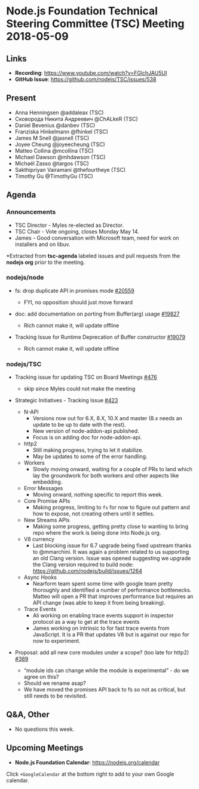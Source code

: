 # Node.js Foundation Technical Steering Committee (TSC) Meeting 2018-05-09

## Links

* **Recording**:  https://www.youtube.com/watch?v=FGlchJAU5UI
* **GitHub Issue**: https://github.com/nodejs/TSC/issues/538

## Present

* Anna Henningsen @addaleax (TSC)
* Сковорода Никита Андреевич @ChALkeR (TSC)
* Daniel Bevenius @danbev (TSC)
* Franziska Hinkelmann @fhinkel (TSC)
* James M Snell @jasnell (TSC)
* Joyee Cheung @joyeecheung (TSC)
* Matteo Collina @mcollina (TSC)
* Michael Dawson @mhdawson (TSC)
* Michaël Zasso @targos (TSC)
* Sakthipriyan Vairamani @thefourtheye (TSC)
* Timothy Gu @TimothyGu (TSC)

## Agenda

### Announcements

* TSC Director - Myles re-elected as Director.
* TSC Chair - Vote ongoing, closes Monday May 14.
* James - Good conversation with Microsoft team, need for work on installers and on libuv.

*Extracted from **tsc-agenda** labeled issues and pull requests from the **nodejs org** prior to the meeting.

### nodejs/node

* fs: drop duplicate API in promises mode [#20559](https://github.com/nodejs/node/pull/20559)
  * FYI, no opposition should just move forward

* doc: add documentation on porting from Buffer(arg) usage [#19827](https://github.com/nodejs/node/issues/19827)
  * Rich cannot make it, will update offline

* Tracking Issue for Runtime Deprecation of Buffer constructor [#19079](https://github.com/nodejs/node/issues/19079)
  * Rich cannot make it, will update offline

### nodejs/TSC

* Tracking issue for updating TSC on Board Meetings [#476](https://github.com/nodejs/TSC/issues/476)
  * skip since Myles could not make the meeting

* Strategic Initiatives - Tracking Issue [#423](https://github.com/nodejs/TSC/issues/423)
  * N-API
    * Versions now out for 6.X, 8.X, 10.X and master (8.x needs an update to be up to date with the rest).
    * New version of node-addon-api published.
    * Focus is on adding doc for node-addon-api.
  * http2
    * Still making progress, trying to let it stabilize.
    * May be updates to some of the error handling.
  * Workers
    * Slowly moving onward, waiting for a couple of PRs to land which lay the groundwork
      for both workers and other aspects like embedding.
  * Error Messages
    * Moving onward, nothing specific to report this week.
  * Core Promise APIs
    * Making progress, limiting to `fs` for now to figure out pattern and how to expose, not creating
      others until it settles.
  * New Streams APIs
    * Making some progress, getting pretty close to wanting to bring repo where the work is being
      done into Node.js org.
  * V8 currency
    * Last blocking issue for 6.7 upgrade being fixed upstream thanks to @mmarchini. It was again
      a problem related to us supporting an old Clang version. Issue was opened suggesting we
      upgrade the Clang version required to build node: https://github.com/nodejs/build/issues/1264
  * Async Hooks
    * Nearform team spent some time with google team pretty thoroughly and identified a number
      of performance bottlenecks. Matteo will open a PR that improves performance but requires
      an API change (was able to keep it from being breaking).
  * Trace Events
    * Ali working on enabling trace events support in inspector protocol as a way to get
      at the trace events
    * James working on intrinsic to for fast trace events from JavaScript. It is a PR that
      updates V8 but is against our repo for now to experiment.

* Proposal: add all new core modules under a scope? (too late for http2) [#389](https://github.com/nodejs/TSC/issues/389)
  * “module ids can change while the module is experimental” - do we agree on this?
  * Should we rename asap?
  * We have moved the promises API back to fs so not as critical, but still needs to be
    revisited.

## Q&A, Other

* No questions this week.

## Upcoming Meetings

* **Node.js Foundation Calendar**: https://nodejs.org/calendar

Click `+GoogleCalendar` at the bottom right to add to your own Google calendar.
